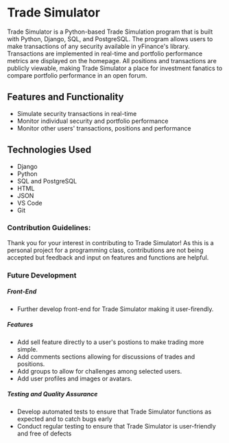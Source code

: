 # Trade Simulator
Trade Simulator is a Python-based Trade Simulation program that is built with Python, Django, SQL, and PostgreSQL. The program allows users to make transactions of any security available in yFinance's library. Transactions are implemented in real-time and portfolio performance metrics are displayed on the homepage. All positions and transactions are publicly viewable, making Trade Simulator a place for investment fanatics to compare portfolio performance in an open forum. 

## Features and Functionality
- Simulate security transactions in real-time
- Monitor individual security and portfolio performance
- Monitor other users' transactions, positions and performance

## Technologies Used
- Django
- Python
- SQL and PostgreSQL
- HTML
- JSON
- VS Code
- Git

### Contribution Guidelines: 
Thank you for your interest in contributing to Trade Simulator! As this is a personal project for a programming class, contributions are not being accepted but feedback and input on features and functions are helpful. 

### Future Development
##### Front-End 
- Further develop front-end for Trade Simulator making it user-firendly. 
##### Features
- Add sell feature directly to a user's postions to make trading more simple. 
- Add comments sections allowing for discussions of trades and positions.
- Add groups to allow for challenges among selected users. 
- Add user profiles and images or avatars. 
##### Testing and Quality Assurance
- Develop automated tests to ensure that Trade Simulator functions as expected and to catch bugs early
- Conduct regular testing to ensure that Trade Simulator is user-friendly and free of defects
